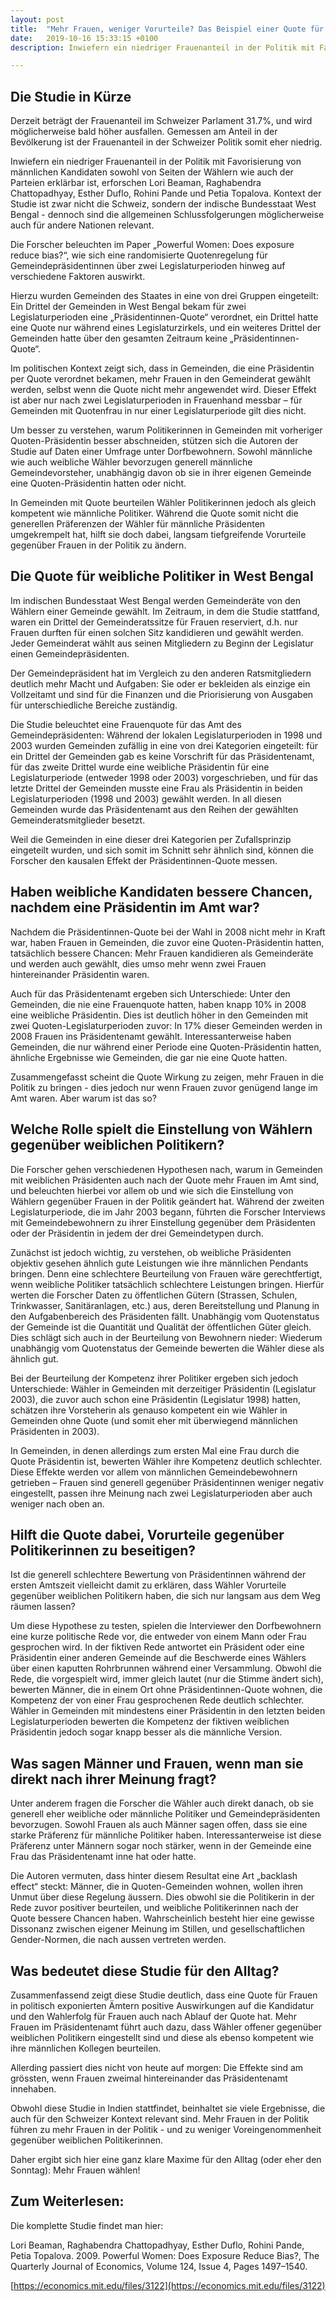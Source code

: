 ```yaml
---
layout: post
title:  "Mehr Frauen, weniger Vorurteile? Das Beispiel einer Quote für Lokalpolitikerinnen"
date:   2019-10-16 15:33:15 +0100
description: Inwiefern ein niedriger Frauenanteil in der Politik mit Favorisierung von männlichen Kandidaten sowohl von Seiten der Wählern wie auch der Parteien erklärbar ist, erforschen Lori Beaman, Raghabendra Chattopadhyay, Esther Duflo, Rohini Pande und Petia Topalova. Kontext der Studie ist zwar nicht die Schweiz, sondern der indische Bundesstaat West Bengal, dennoch sind die allgemeinen Schlussfolgerungen möglicherweise auch für andere Nationen relevant.

---
```


## Die Studie in Kürze

Derzeit beträgt der Frauenanteil im Schweizer Parlament 31.7%, und wird möglicherweise bald höher ausfallen. Gemessen am Anteil in der Bevölkerung ist der Frauenanteil in der Schweizer Politik somit eher niedrig.

Inwiefern ein niedriger Frauenanteil in der Politik mit Favorisierung von männlichen Kandidaten sowohl von Seiten der Wählern wie auch der Parteien erklärbar ist, erforschen Lori Beaman, Raghabendra Chattopadhyay, Esther Duflo, Rohini Pande und Petia Topalova. Kontext der Studie ist zwar nicht die Schweiz, sondern der indische Bundesstaat West Bengal - dennoch sind die allgemeinen Schlussfolgerungen möglicherweise auch für andere Nationen relevant.

Die Forscher beleuchten im Paper „Powerful Women: Does exposure reduce bias?“, wie sich eine randomisierte Quotenregelung für Gemeindepräsidentinnen über zwei Legislaturperioden hinweg auf verschiedene Faktoren auswirkt.

Hierzu wurden Gemeinden des Staates in eine von drei Gruppen eingeteilt: Ein Drittel der Gemeinden in West Bengal bekam für zwei Legislaturperioden eine „Präsidentinnen-Quote“ verordnet, ein Drittel hatte eine Quote nur während eines Legislaturzirkels, und ein weiteres Drittel der Gemeinden hatte über den gesamten Zeitraum keine „Präsidentinnen-Quote“.

Im politischen Kontext zeigt sich, dass in Gemeinden, die eine Präsidentin per Quote verordnet bekamen, mehr Frauen in den Gemeinderat gewählt werden, selbst wenn die Quote nicht mehr angewendet wird.  Dieser Effekt ist aber nur nach zwei Legislaturperioden in Frauenhand messbar – für Gemeinden mit Quotenfrau in nur einer Legislaturperiode gilt dies nicht.

Um besser zu verstehen, warum Politikerinnen in Gemeinden mit vorheriger Quoten-Präsidentin besser abschneiden, stützen sich die Autoren der Studie auf Daten einer Umfrage unter Dorfbewohnern. Sowohl männliche wie auch weibliche Wähler bevorzugen generell männliche Gemeindevorsteher, unabhängig davon ob sie in ihrer eigenen Gemeinde eine Quoten-Präsidentin hatten oder nicht.

In Gemeinden mit Quote beurteilen Wähler Politikerinnen jedoch als gleich kompetent wie männliche Politiker. Während die Quote somit nicht die generellen Präferenzen der Wähler für männliche Präsidenten umgekrempelt hat, hilft sie doch dabei, langsam tiefgreifende Vorurteile gegenüber Frauen in der Politik zu ändern.

## Die Quote für weibliche Politiker in West Bengal

Im indischen Bundesstaat West Bengal werden Gemeinderäte von den Wählern einer Gemeinde gewählt. Im Zeitraum, in dem die Studie stattfand, waren ein Drittel der Gemeinderatssitze für Frauen reserviert, d.h. nur Frauen durften für einen solchen Sitz kandidieren und gewählt werden. Jeder Gemeinderat wählt aus seinen Mitgliedern zu Beginn der Legislatur einen Gemeindepräsidenten.

Der Gemeindepräsident hat im Vergleich zu den anderen Ratsmitgliedern deutlich mehr Macht und Aufgaben: Sie oder er bekleiden als einzige ein Vollzeitamt und sind für die Finanzen und die Priorisierung von Ausgaben für unterschiedliche Bereiche zuständig.

Die Studie beleuchtet eine Frauenquote für das Amt des Gemeindepräsidenten: Während der lokalen Legislaturperioden in 1998 und 2003 wurden Gemeinden zufällig in eine von drei Kategorien eingeteilt: für ein Drittel der Gemeinden gab es keine Vorschrift für das Präsidentenamt, für das zweite Drittel wurde eine weibliche Präsidentin für eine Legislaturperiode (entweder 1998 oder 2003) vorgeschrieben, und für das letzte Drittel der Gemeinden musste eine Frau als Präsidentin in beiden Legislaturperioden (1998 und 2003) gewählt werden. In all diesen Gemeinden wurde das Präsidentenamt aus den Reihen der gewählten Gemeinderatsmitglieder besetzt.

Weil die Gemeinden in eine dieser drei Kategorien per Zufallsprinzip eingeteilt wurden, und sich somit im Schnitt sehr ähnlich sind, können die Forscher den kausalen Effekt der Präsidentinnen-Quote messen.

## Haben weibliche Kandidaten bessere Chancen, nachdem eine Präsidentin im Amt war?

Nachdem die Präsidentinnen-Quote bei der Wahl in 2008 nicht mehr in Kraft war, haben Frauen in Gemeinden, die zuvor eine Quoten-Präsidentin hatten, tatsächlich bessere Chancen: Mehr Frauen kandidieren als Gemeinderäte und werden auch gewählt, dies umso mehr wenn zwei Frauen hintereinander Präsidentin waren.

Auch für das Präsidentenamt ergeben sich Unterschiede: Unter den Gemeinden, die nie eine Frauenquote hatten, haben knapp 10% in 2008 eine weibliche Präsidentin. Dies ist deutlich höher in den Gemeinden mit zwei Quoten-Legislaturperioden zuvor: In 17% dieser Gemeinden werden in 2008 Frauen ins Präsidentenamt gewählt. Interessanterweise haben Gemeinden, die nur während einer Periode eine Quoten-Präsidentin hatten, ähnliche Ergebnisse wie Gemeinden, die gar nie eine Quote hatten.

Zusammengefasst scheint die Quote Wirkung zu zeigen, mehr Frauen in die Politik zu bringen - dies jedoch nur wenn Frauen zuvor genügend lange im Amt waren.  Aber warum ist das so?

## Welche Rolle spielt die Einstellung von Wählern gegenüber weiblichen Politikern?

Die Forscher gehen verschiedenen Hypothesen nach, warum in Gemeinden mit weiblichen Präsidenten auch nach der Quote mehr Frauen im Amt sind, und beleuchten hierbei vor allem ob und wie sich die Einstellung von Wählern gegenüber Frauen in der Politik geändert hat. Während der zweiten Legislaturperiode, die im Jahr 2003 begann, führten die Forscher Interviews mit Gemeindebewohnern zu ihrer Einstellung gegenüber dem Präsidenten oder der Präsidentin in jedem der drei Gemeindetypen durch.

Zunächst ist jedoch wichtig, zu verstehen, ob weibliche Präsidenten objektiv gesehen ähnlich gute Leistungen wie ihre männlichen Pendants bringen. Denn eine schlechtere Beurteilung von Frauen wäre gerechtfertigt, wenn weibliche Politiker tatsächlich schlechtere Leistungen bringen. Hierfür werten die Forscher Daten zu öffentlichen Gütern (Strassen, Schulen, Trinkwasser, Sanitäranlagen, etc.) aus, deren Bereitstellung und Planung in den Aufgabenbereich des Präsidenten fällt. Unabhängig vom Quotenstatus der Gemeinde ist die Quantität und Qualität der öffentlichen Güter gleich. Dies schlägt sich auch in der Beurteilung von Bewohnern nieder: Wiederum unabhängig vom Quotenstatus der Gemeinde bewerten die Wähler diese als ähnlich gut.

Bei der Beurteilung der Kompetenz ihrer Politiker ergeben sich jedoch Unterschiede: Wähler in Gemeinden mit derzeitiger Präsidentin (Legislatur 2003), die zuvor auch schon eine Präsidentin (Legislatur 1998) hatten, schätzen ihre Vorsteherin als genauso kompetent ein wie Wähler in Gemeinden ohne Quote (und somit eher mit überwiegend männlichen Präsidenten in 2003).

In Gemeinden, in denen allerdings zum ersten Mal eine Frau durch die Quote Präsidentin ist, bewerten Wähler ihre Kompetenz deutlich schlechter. Diese Effekte werden vor allem von männlichen Gemeindebewohnern getrieben – Frauen sind generell gegenüber Präsidentinnen weniger negativ eingestellt, passen ihre Meinung nach zwei Legislaturperioden aber auch weniger nach oben an.

## Hilft die Quote dabei, Vorurteile gegenüber Politikerinnen zu beseitigen?

Ist die generell schlechtere Bewertung von Präsidentinnen während der ersten Amtszeit vielleicht damit zu erklären, dass Wähler Vorurteile gegenüber weiblichen Politikern haben, die sich nur langsam aus dem Weg räumen lassen?

Um diese Hypothese zu testen, spielen die Interviewer den Dorfbewohnern eine kurze politische Rede vor, die entweder von einem Mann oder Frau gesprochen wird. In der fiktiven Rede antwortet ein Präsident oder eine Präsidentin einer anderen Gemeinde auf die Beschwerde eines Wählers über einen kaputten Rohrbrunnen während einer Versammlung.
Obwohl die Rede, die vorgespielt wird, immer gleich lautet (nur die Stimme ändert sich), bewerten Männer, die in einem Ort ohne Präsidentinnen-Quote wohnen, die Kompetenz der von einer Frau gesprochenen Rede deutlich schlechter.  Wähler in Gemeinden mit mindestens einer Präsidentin in den letzten beiden Legislaturperioden bewerten die Kompetenz der fiktiven weiblichen Präsidentin jedoch sogar knapp besser als die männliche Version.

## Was sagen Männer und Frauen, wenn man sie direkt nach ihrer Meinung fragt?

Unter anderem fragen die Forscher die Wähler auch direkt danach, ob sie generell eher weibliche oder männliche Politiker und Gemeindepräsidenten bevorzugen. Sowohl Frauen als auch Männer sagen offen, dass sie eine starke Präferenz für männliche Politiker haben. Interessanterweise ist diese Präferenz unter Männern sogar noch stärker, wenn in der Gemeinde eine Frau das Präsidentenamt inne hat oder hatte.

Die Autoren vermuten, dass hinter diesem Resultat eine Art „backlash effect“ steckt: Männer, die in Quoten-Gemeinden wohnen, wollen ihren Unmut über diese Regelung äussern. Dies obwohl sie die Politikerin in der Rede zuvor positiver beurteilen, und weibliche Politikerinnen nach der Quote bessere Chancen haben. Wahrscheinlich besteht hier eine gewisse Dissonanz zwischen eigener Meinung im Stillen, und gesellschaftlichen Gender-Normen, die nach aussen vertreten werden.

## Was bedeutet diese Studie für den Alltag?

Zusammenfassend zeigt diese Studie deutlich, dass eine Quote für Frauen in politisch exponierten Ämtern positive Auswirkungen auf die Kandidatur und den Wahlerfolg für Frauen auch nach Ablauf der Quote hat.  Mehr Frauen im Präsidentenamt führt auch dazu, dass Wähler offener gegenüber weiblichen Politikern eingestellt sind und diese als ebenso kompetent wie ihre männlichen Kollegen beurteilen.

Allerding passiert dies nicht von heute auf morgen: Die Effekte sind am grössten, wenn Frauen zweimal hintereinander das Präsidentenamt innehaben.

Obwohl diese Studie in Indien stattfindet, beinhaltet sie viele Ergebnisse, die auch für den Schweizer Kontext relevant sind. Mehr Frauen in der Politik führen zu mehr Frauen in der Politik - und zu weniger Voreingenommenheit gegenüber weiblichen Politikerinnen.

Daher ergibt sich hier eine ganz klare Maxime für den Alltag (oder eher den Sonntag): Mehr Frauen wählen!

## Zum Weiterlesen:

Die komplette Studie findet man hier:

Lori Beaman, Raghabendra Chattopadhyay, Esther Duflo, Rohini Pande, Petia Topalova. 2009. Powerful Women: Does Exposure Reduce Bias?, The Quarterly Journal of Economics, Volume 124, Issue 4, Pages 1497–1540.

[https://economics.mit.edu/files/3122](https://economics.mit.edu/files/3122)
